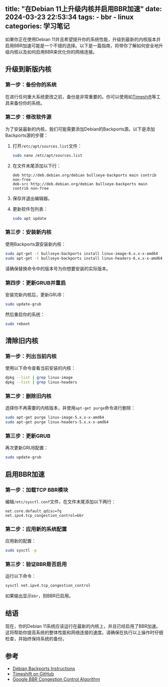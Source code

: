 title: "在Debian 11上升级内核并启用BBR加速"
date: 2024-03-23 22:53:34
tags: 
    - bbr
    - linux
categories: 学习笔记
---

如果你正在使用Debian 11并且希望提升你的系统性能，升级到最新的内核版本并启用BBR加速可能是一个不错的选择。以下是一篇指南，将带你了解如何安全地升级内核以及如何启用BBR来优化你的网络连接。

## 升级到新版内核

### 第一步：备份你的系统

在进行任何重大系统更改之前，备份是非常重要的。你可以使用如[Timeshift](https://github.com/linuxmint/timeshift)等工具来备份你的系统。

### 第二步：修改软件源

为了安装最新的内核，我们可能需要添加Debian的Backports源。以下是添加Backports源的步骤：

1. 打开`/etc/apt/sources.list`文件：

    ```bash
    sudo nano /etc/apt/sources.list
    ```

2. 在文件末尾添加以下行：

    ```plaintext
    deb http://deb.debian.org/debian bullseye-backports main contrib non-free
    deb-src http://deb.debian.org/debian bullseye-backports main contrib non-free
    ```

3. 保存并退出编辑器。

4. 更新软件包列表：

    ```bash
    sudo apt update
    ```

### 第三步：安装新内核

使用Backports源安装新内核：

```bash
sudo apt-get -t bullseye-backports install linux-image-6.x.x-x-amd64
sudo apt-get -t bullseye-backports install linux-headers-6.x.x-x-amd64
```

请确保替换命令中的版本号为你想要安装的实际版本。

### 第四步：更新GRUB并重启

安装完新内核后，更新GRUB：

```bash
sudo update-grub
```

然后重启你的系统：

```bash
sudo reboot
```

## 清除旧内核

### 第一步：列出当前内核

使用以下命令查看当前安装的内核：

```bash
dpkg --list | grep linux-image
dpkg --list | grep linux-headers
```

### 第二步：删除旧内核

选择你不再需要的内核版本，并使用`apt-get purge`命令进行删除：

```bash
sudo apt-get purge linux-image-5.x.x-x-amd64
sudo apt-get purge linux-headers-5.x.x-x-amd64
```

### 第三步：更新GRUB

再次更新GRUB配置：

```bash
sudo update-grub
```

## 启用BBR加速

### 第一步：加载TCP BBR模块

编辑`/etc/sysctl.conf`文件，在文件末尾添加以下两行：

```plaintext
net.core.default_qdisc=fq
net.ipv4.tcp_congestion_control=bbr
```

### 第二步：应用新的系统配置

应用新的配置：

```bash
sudo sysctl -p
```

### 第三步：验证BBR是否启用

运行以下命令：

```bash
sysctl net.ipv4.tcp_congestion_control
```

如果输出显示`bbr`，则BBR已启用。

## 结语

现在，你的Debian 11系统应该运行在最新的内核上，并且已经启用了BBR加速。这将帮助你提高系统的整体性能和网络连接的速度。请确保在执行以上操作时仔细检查，并始终保持系统的备份。

## 参考  
- [Debian Backports Instructions](https://backports.debian.org/Instructions/)
- [Timeshift on GitHub](https://github.com/teejee2008/timeshift)
- [Google BBR Congestion Control Algorithm](https://research.google/pubs/pub45646/)

